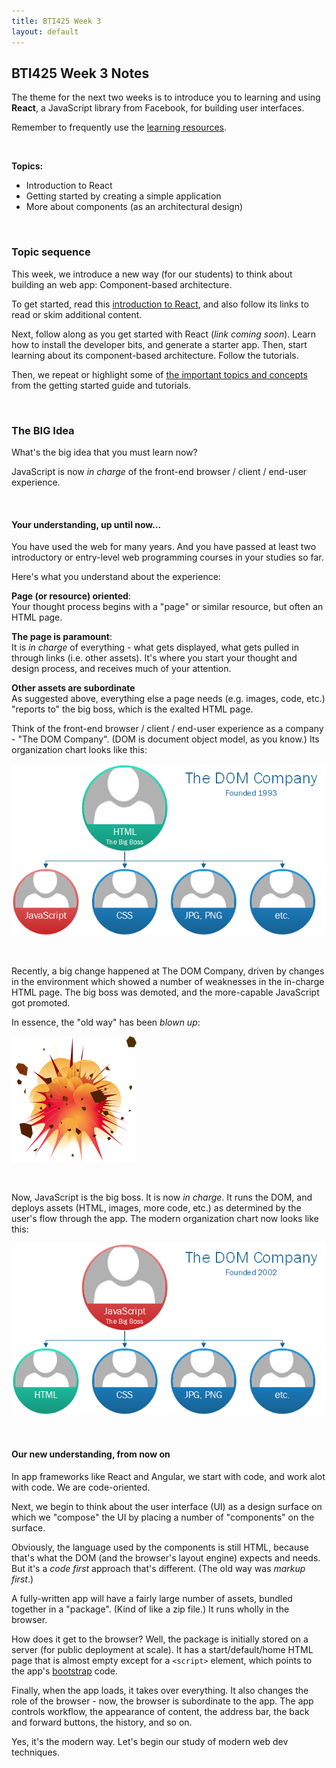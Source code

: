 ```yaml
---
title: BTI425 Week 3
layout: default
---
```


## BTI425 Week 3 Notes

The theme for the next two weeks is to introduce you to learning and using **React**, a JavaScript library from Facebook, for building user interfaces. 

Remember to frequently use the [learning resources](/resources).

<br>

**Topics:**

* Introduction to React
* Getting started by creating a simple application
* More about components (as an architectural design)

<br>

### Topic sequence

This week, we introduce a new way (for our students) to think about building an web app: Component-based architecture. 

To get started, read this [introduction to React](react-intro), and also follow its links to read or skim additional content. 

Next, follow along as you get started with React (*link coming soon*). Learn how to install the developer bits, and generate a starter app. Then, start learning about its component-based architecture. Follow the tutorials. 

Then, we repeat or highlight some of [the important topics and concepts](react-architecture) from the getting started guide and tutorials. 

<br>

### The BIG Idea

What's the big idea that you must learn now?

JavaScript is now *in charge* of the front-end browser / client / end-user experience. 

<br>

#### Your understanding, up until now...

You have used the web for many years. And you have passed at least two introductory or entry-level web programming courses in your studies so far. 

Here's what you understand about the experience:

**Page (or resource) oriented**:  
Your thought process begins with a "page" or similar resource, but often an HTML page. 

**The page is paramount**:  
It is *in charge* of everything - what gets displayed, what gets pulled in through links (i.e. other assets). It's where you start your thought and design process, and receives much of your attention. 

**Other assets are subordinate**  
As suggested above, everything else a page needs (e.g. images, code, etc.) "reports to" the big boss, which is the exalted HTML page. 

Think of the front-end browser / client / end-user experience as a company - "The DOM Company". (DOM is document object model, as you know.) Its organization chart looks like this:

![The old way](/media/boss-html-v1.png)

<br>

Recently, a big change happened at The DOM Company, driven by changes in the environment which showed a number of weaknesses in the in-charge HTML page. The big boss was demoted, and the more-capable JavaScript got promoted.

In essence, the "old way" has been *blown up*:

![BOOM!](/media/explosion.png)

<br>

Now, JavaScript is the big boss. It is now *in charge*. It runs the DOM, and deploys assets (HTML, images, more code, etc.) as determined by the user's flow through the app. The modern organization chart now looks like this:

![The old way](/media/boss-js-v1.png)

<br>

#### Our new understanding, from now on

In app frameworks like React and Angular, we start with code, and work alot with code. We are code-oriented. 

Next, we begin to think about the user interface (UI) as a design surface on which we "compose" the UI by placing a number of "components" on the surface. 

Obviously, the language used by the components is still HTML, because that's what the DOM (and the browser's layout engine) expects and needs. But it's a *code first* approach that's different. (The old way was *markup first*.)

A fully-written app will have a fairly large number of assets, bundled together in a "package". (Kind of like a zip file.) It runs wholly in the browser. 

How does it get to the browser? Well, the package is initially stored on a server (for public deployment at scale). It has a start/default/home HTML page that is almost empty except for a `<script>` element, which points to the app's [bootstrap](https://en.wikipedia.org/wiki/Bootstrapping) code. 

Finally, when the app loads, it takes over everything. It also changes the role of the browser - now, the browser is subordinate to the app. The app controls workflow, the appearance of content, the address bar, the back and forward buttons, the history, and so on. 

Yes, it's the modern way. Let's begin our study of modern web dev techniques. 

<br>
